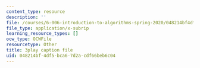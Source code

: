 ```yaml
---
content_type: resource
description: ''
file: /courses/6-006-introduction-to-algorithms-spring-2020/048214bf4df5bca67d2acdf66beb6c04_oS9aPzUNG-s.srt
file_type: application/x-subrip
learning_resource_types: []
ocw_type: OCWFile
resourcetype: Other
title: 3play caption file
uid: 048214bf-4df5-bca6-7d2a-cdf66beb6c04
---
```

